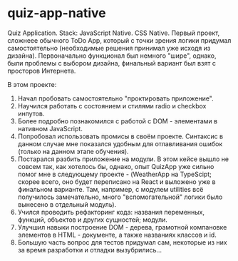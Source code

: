 # quiz-app-native
Quiz Application. Stack: JavaScript Native. CSS Native. 
Первый проект, сложнеее обычного ToDo App, который с точки зрения логики придумал самостоятельно (необходимые решения принимал уже исходя из дизайна).
Первоначально функционал был немного "шире", однако, были проблемы с выбором дизайна, финальный вариант был взят с просторов Интернета.

В этом проекте:
1. Начал пробовать самостоятельно "проктировать приложение". 
2. Научился работать с состоянием и стилями radio и checkbox инпутов.
3. Более подробно познакомился с работой с DOM - элементами в нативном JavaScript.
4. Попробовал использовать промисы в своём проекте. Синтаксис в данном случае мне показался удобным для отлавливания ошибок (только на данном этапе обучения).
5. Постарался разбить приложение на модули. В этом кейсе вышло не совсем так, как хотелось бы, однако, опыт QuizApp уже сильно помог мне в следующему проекте - (WeatherApp на TypeScipt; скорее всего, оно будет переписано на React и выложено уже в финальном варианте. Там, например, с модулем utilities всё получилось замечательно, много "вспомогательной" логики было вынесено в отдельный модуль).
6. Учился проводить рефакторинг кода: названия переменных, функций, объектов и других сущностей; модули.
7. Улучшил навыки построение DOM - дерева, грамотной компановке элементов в HTML - документе, а также названиях классов и id.
8. Большую часть вопрос для тестов придумал сам, некоторые из них за время разработки и отладки вызубрились...

